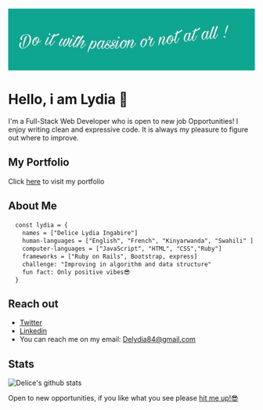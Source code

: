 ![screenshot](./pass.jpeg)


# Hello, i am Lydia 👋

I'm a Full-Stack Web Developer who is open to new job Opportunities! I enjoy writing clean and expressive code. It is always my pleasure to figure out where to improve.

## My Portfolio

Click [here](https://delicelydia.github.io/my_portfolio/) to visit my portfolio


## About Me
```
  const lydia = {
    names = ["Delice Lydia Ingabire"]
    human-languages = ["English", "French", "Kinyarwanda", "Swahili" ]
    computer-languages = ["JavaScript", "HTML", "CSS","Ruby"]
    frameworks = ["Ruby on Rails", Bootstrap, express]
    challenge: "Improving in algorithm and data structure"
    fun fact: Only positive vibes😎
  }
```

## Reach out

- [Twitter](https://twitter.com/IngabireLydia3)
- [Linkedin](https://www.linkedin.com/in/delice-lydia/) 
- You can reach me on my email: Delydia84@gmail.com

## Stats

![Delice's github stats](https://github-readme-stats.vercel.app/api?username=DeliceLydia)

Open to new opportunities, if you like what you see please [hit me up!😎]("")


